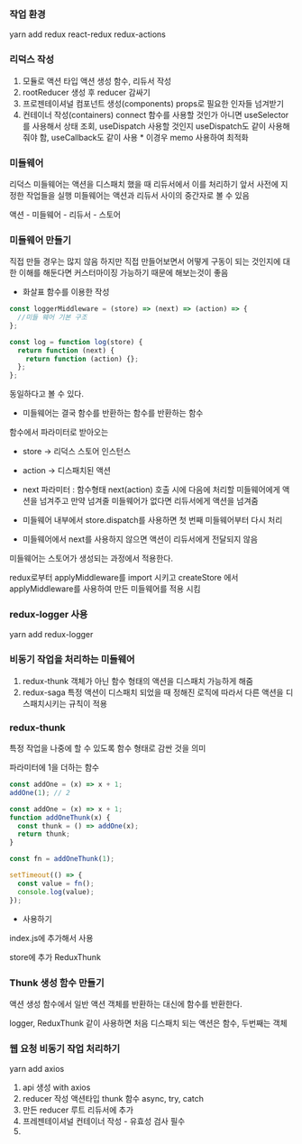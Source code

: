 ### 작업 환경

yarn add redux react-redux redux-actions

### 리덕스 작성

1. 모듈로 액션 타입 액션 생성 함수, 리듀서 작성
2. rootReducer 생성 후 reducer 감싸기
3. 프로젠테이셔널 컴포넌트 생성(components)
   props로 필요한 인자들 넘겨받기
4. 컨테이너 작성(containers)
   connect 함수를 사용할 것인가 아니면
   useSelector를 사용해서 상태 조회, useDispatch 사용할 것인지
   useDispatch도 같이 사용해줘야 함, useCallback도 같이 사용 \* 이경우 memo 사용하여 최적화

### 미들웨어

리덕스 미들웨어는 액션을 디스패치 했을 때 리듀서에서 이를 처리하기 앞서 사전에 지정한
작업들을 실행
미들웨어는 액션과 리듀서 사이의 중간자로 볼 수 있음

액션 - 미들웨어 - 리듀서 - 스토어

### 미들웨어 만들기

직접 만들 경우는 많지 않음
하지만 직접 만들어보면서 어떻게 구동이 되는 것인지에 대한 이해를 해둔다면 커스터마이징 가능하기 때문에 해보는것이 좋음

- 화살표 함수를 이용한 작성

```jsx
const loggerMiddleware = (store) => (next) => (action) => {
  //미들 웨어 기본 구조
};
```

```jsx
const log = function log(store) {
  return function (next) {
    return function (action) {};
  };
};
```

동일하다고 볼 수 있다.

- 미들웨어는 결국 함수를 반환하는 함수를 반환하는 함수

함수에서 파라미터로 받아오는

- store -> 리덕스 스토어 인스턴스
- action -> 디스패치된 액션
- next
  파라미터 : 함수형태
  next(action) 호출 시에 다음에 처리할 미들웨어에게 액션을 넘겨주고
  만약 넘겨줄 미들웨어가 없다면 리듀서에게 액션을 넘겨줌

- 미들웨어 내부에서 store.dispatch를 사용하면 첫 번째 미들웨어부터 다시 처리
- 미들웨어에서 next를 사용하지 않으면 액션이 리듀서에게 전달되지 않음

미들웨어는 스토어가 생성되는 과정에서 적용한다.

redux로부터 applyMiddleware를 import 시키고
createStore 에서 applyMiddleware를 사용하여 만든 미들웨어를 적용 시킴

### redux-logger 사용

yarn add redux-logger

### 비동기 작업을 처리하는 미들웨어

1. redux-thunk
   객체가 아닌 함수 형태의 액션을 디스패치 가능하게 해줌
1. redux-saga
   특정 액션이 디스패치 되었을 때 정해진 로직에 따라서 다른 액션을 디스패치시키는 규칙이 적용

### redux-thunk

특정 작업을 나중에 할 수 있도록 함수 형태로 감싼 것을 의미

파라미터에 1을 더하는 함수

```jsx
const addOne = (x) => x + 1;
addOne(1); // 2
```

```jsx
const addOne = (x) => x + 1;
function addOneThunk(x) {
  const thunk = () => addOne(x);
  return thunk;
}

const fn = addOneThunk(1);

setTimeout(() => {
  const value = fn();
  console.log(value);
});
```

- 사용하기

index.js에 추가해서 사용

store에 추가 ReduxThunk

### Thunk 생성 함수 만들기

액션 생성 함수에서 일반 액션 객체를 반환하는 대신에 함수를 반환한다.

logger, ReduxThunk 같이 사용하면 처음 디스패치 되는 액션은 함수, 두번째는 객체

### 웹 요청 비동기 작업 처리하기

yarn add axios

1. api 생성 with axios
1. reducer 작성
   액션타입
   thunk 함수 async, try, catch
1. 만든 reducer 루트 리듀서에 추가
1. 프레젠테이셔널 컨테이너 작성 - 유효성 검사 필수
1.

